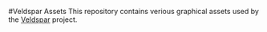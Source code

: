 #Veldspar Assets
This repository contains verious graphical assets used by the [Veldspar](https://github.com/jluchiji/veldspar) project.